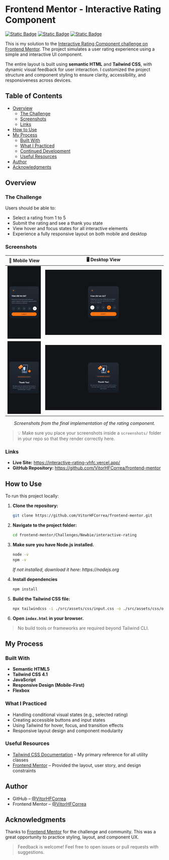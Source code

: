 # Frontend Mentor - Interactive Rating Component

[![Static Badge](https://img.shields.io/badge/HTML-%23E34F26?style=for-the-badge&logo=html5&labelColor=%23222222)](https://html.spec.whatwg.org/)
[![Static Badge](https://img.shields.io/badge/Tailwind%20CSS-%2306B6D4?style=for-the-badge&logo=tailwindcss&logoColor=%2306B6D4&labelColor=%23222222&color=%2306B6D4)](https://tailwindcss.com/)
[![Static Badge](https://img.shields.io/badge/JavaScript-%23F7DF1E?style=for-the-badge&logo=javascript&labelColor=%23222222)](https://developer.mozilla.org/en-US/docs/Web/JavaScript)

This is my solution to the [Interactive Rating Component challenge on Frontend Mentor](https://www.frontendmentor.io/challenges/interactive-rating-component-koxpeBUmI). The project simulates a user rating experience using a simple and interactive UI component.

The entire layout is built using **semantic HTML** and **Tailwind CSS**, with dynamic visual feedback for user interaction. I customized the project structure and component styling to ensure clarity, accessibility, and responsiveness across devices.

## Table of Contents

- [Overview](#overview)
  - [The Challenge](#the-challenge)
  - [Screenshots](#screenshots)
  - [Links](#links)
- [How to Use](#how-to-use)
- [My Process](#my-process)
  - [Built With](#built-with)
  - [What I Practiced](#what-i-practiced)
  - [Continued Development](#continued-development)
  - [Useful Resources](#useful-resources)
- [Author](#author)
- [Acknowledgments](#acknowledgments)

## Overview

### The Challenge

Users should be able to:

- Select a rating from 1 to 5
- Submit the rating and see a thank you state
- View hover and focus states for all interactive elements
- Experience a fully responsive layout on both mobile and desktop

### Screenshots

| 📱 Mobile View | 🖥️ Desktop View |
|----------------|-----------------|
| <img src="./src/assets/images/screenshots/mobile1.png" width="170"/> | <img src="./src/assets/images/screenshots/desktop1.png" width="700"/> |
| <img src="./src/assets/images/screenshots/mobile2.png" width="170"/> | <img src="./src/assets/images/screenshots/desktop2.png" width="700"/> |

<p align="center"><em>Screenshots from the final implementation of the rating component.</em></p>

> 💡 Make sure you place your screenshots inside a `screenshots/` folder in your repo so that they render correctly here.

### Links

- **Live Site:** https://interactive-rating-vhfc.vercel.app/
- **GitHub Repository:** https://github.com/VitorHFCorrea/frontend-mentor

## How to Use

To run this project locally:

1. **Clone the repository:**
   ```bash
   git clone https://github.com/VitorHFCorrea/frontend-mentor.git
   ```

2. **Navigate to the project folder:**
   ```bash
   cd frontend-mentor/Challenges/Newbie/interactive-rating
   ```

3. **Make sure you have Node.js installed.**
   ```bash
   node -v
   npm -v
   ```
   <p><em>If not installed, download it here: https://nodejs.org</em></p>

4. **Install dependencies**
   ```bash
   npm install
   ```

5. **Build the Tailwind CSS file:**
   ```bash
   npx tailwindcss -i ./src/assets/css/input.css -o ./src/assets/css/output.css --watch
   ```

6. **Open `index.html` in your browser.**

> No build tools or frameworks are required beyond Tailwind CLI.

## My Process

### Built With

- **Semantic HTML5**
- **Tailwind CSS 4.1**
- **JavaScript**
- **Responsive Design (Mobile-First)**
- **Flexbox**

### What I Practiced

- Handling conditional visual states (e.g., selected rating)
- Creating accessible buttons and input states
- Using Tailwind for hover, focus, and transition effects
- Responsive layout design and component modularity

### Useful Resources

- [Tailwind CSS Documentation](https://tailwindcss.com/docs) – My primary reference for all utility classes
- [Frontend Mentor](https://www.frontendmentor.io/) – Provided the layout, user story, and design constraints

## Author

- GitHub – [@VitorHFCorrea](https://github.com/VitorHFCorrea)
- Frontend Mentor – [@VitorHFCorrea](https://www.frontendmentor.io/profile/VitorHFCorrea)

## Acknowledgments

Thanks to [Frontend Mentor](https://www.frontendmentor.io/) for the challenge and community. This was a great opportunity to practice styling, layout, and component UX.

> Feedback is welcome! Feel free to open issues or pull requests with suggestions.

